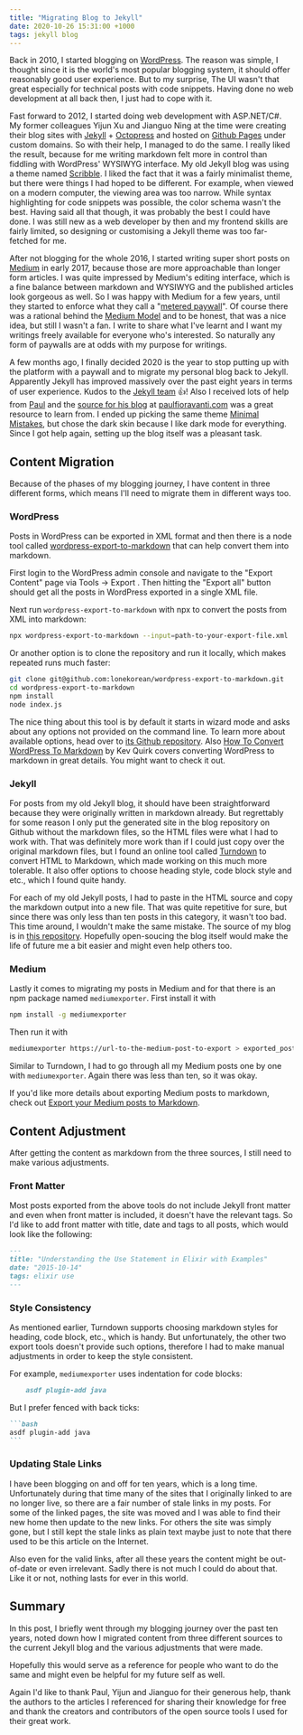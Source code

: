 ```yaml
---
title: "Migrating Blog to Jekyll"
date: 2020-10-26 15:31:00 +1000
tags: jekyll blog
---
```


Back in 2010, I started blogging on [WordPress]. The reason was simple, I
thought since it is the world's most popular blogging system, it should offer
reasonably good user experience. But to my surprise, The UI wasn't that great
especially for technical posts with code snippets. Having done no web
development at all back then, I just had to cope with it.

Fast forward to 2012, I started doing web development with ASP.NET/C#. My former
colleagues Yijun Xu and Jianguo Ning at the time were creating their blog sites
with [Jekyll] + [Octopress] and hosted on [Github Pages] under custom domains.
So with their help, I managed to do the same. I really liked the result, because
for me writing markdown felt more in control than fiddling with WordPress'
WYSIWYG interface. My old Jekyll blog was using a theme named [Scribble]. I
liked the fact that it was a fairly minimalist theme, but there were things I
had hoped to be different. For example, when viewed on a modern computer, the
viewing area was too narrow. While syntax highlighting for code snippets was
possible, the color schema wasn't the best. Having said all that though, it was
probably the best I could have done. I was still new as a web developer by then
and my frontend skills are fairly limited, so designing or customising a Jekyll
theme was too far-fetched for me.

After not blogging for the whole 2016, I started writing super short posts on
[Medium] in early 2017, because those are more approachable than longer form
articles. I was quite impressed by Medium's editing interface, which is a fine
balance between markdown and WYSIWYG and the published articles look gorgeous as
well. So I was happy with Medium for a few years, until they started to enforce
what they call a "[metered paywall]". Of course there was a rational behind the
[Medium Model] and to be honest, that was a nice idea, but still I wasn't a fan.
I write to share what I've learnt and I want my writings freely available for
everyone who's interested. So naturally any form of paywalls are at odds with my
purpose for writings.

A few months ago, I finally decided 2020 is the year to stop putting up with the
platform with a paywall and to migrate my personal blog back to Jekyll.
Apparently Jekyll has improved massively over the past eight years in terms of
user experience. Kudos to the [Jekyll team] :+1:! Also I received lots of help
from [Paul] and the [source for his blog] at [paulfioravanti.com] was a great
resource to learn from. I ended up picking the same theme [Minimal Mistakes],
but chose the dark skin because I like dark mode for everything. Since I got
help again, setting up the blog itself was a pleasant task.

## Content Migration

Because of the phases of my blogging journey, I have content in three different
forms, which means I'll need to migrate them in different ways too.

### WordPress

Posts in WordPress can be exported in XML format and then there is a node tool
called [wordpress-export-to-markdown] that can help convert them into markdown.

First login to the WordPress admin console and navigate to the "Export Content"
page via Tools -> Export . Then hitting the "Export all" button should get all
the posts in WordPress exported in a single XML file.

Next run `wordpress-export-to-markdown` with npx to convert the posts from XML
into markdown:

```bash
npx wordpress-export-to-markdown --input=path-to-your-export-file.xml
```

Or another option is to clone the repository and run it locally, which makes
repeated runs much faster:

```bash
git clone git@github.com:lonekorean/wordpress-export-to-markdown.git
cd wordpress-export-to-markdown
npm install
node index.js
```

The nice thing about this tool is by default it starts in wizard mode and asks
about any options not provided on the command line. To learn more about
available options, head over to [its Github repository]. Also [How To Convert
WordPress To Markdown] by Kev Quirk covers converting WordPress to markdown in
great details. You might want to check it out.

### Jekyll

For posts from my old Jekyll blog, it should have been straightforward because
they were originally written in markdown already. But regrettably for some
reason I only put the generated site in the blog repository on Github without
the markdown files, so the HTML files were what I had to work with. That was
definitely more work than if I could just copy over the original markdown files,
but I found an online tool called [Turndown] to convert HTML to Markdown, which
made working on this much more tolerable. It also offer options to choose
heading style, code block style and etc., which I found quite handy.

For each of my old Jekyll posts, I had to paste in the HTML source and copy the
markdown output into a new file. That was quite repetitive for sure, but since
there was only less than ten posts in this category, it wasn't too bad. This
time around, I wouldn't make the same mistake. The source of my blog is in [this
repository]. Hopefully open-soucing the blog itself would make the life of
future me a bit easier and might even help others too.

### Medium

Lastly it comes to migrating my posts in Medium and for that there is an npm
package named `mediumexporter`. First install it with

```bash
npm install -g mediumexporter
```

Then run it with

```bash
mediumexporter https://url-to-the-medium-post-to-export > exported_post.md
```

Similar to Turndown, I had to go through all my Medium posts one by one with
`mediumexporter`. Again there was less than ten, so it was okay.

If you'd like more details about exporting Medium posts to markdown, check out
[Export your Medium posts to Markdown].

## Content Adjustment

After getting the content as markdown from the three sources, I still need to
make various adjustments.

### Front Matter

Most posts exported from the above tools do not include Jekyll front matter and
even when front matter is included, it doesn't have the relevant tags. So I'd
like to add front matter with title, date and tags to all posts, which would
look like the following:

```markdown
---
title: "Understanding the Use Statement in Elixir with Examples"
date: "2015-10-14"
tags: elixir use
---
```

### Style Consistency

As mentioned earlier, Turndown supports choosing markdown styles for heading,
code block, etc., which is handy. But unfortunately, the other two export tools
doesn't provide such options, therefore I had to make manual adjustments in
order to keep the style consistent.

For example, `mediumexporter` uses indentation for code blocks:

```markdown
    asdf plugin-add java
```

But I prefer fenced with back ticks:

````markdown
```bash
asdf plugin-add java
```
````

### Updating Stale Links

I have been blogging on and off for ten years, which is a long time.
Unfortunately during that time many of the sites that I originally linked to are
no longer live, so there are a fair number of stale links in my posts. For some
of the linked pages, the site was moved and I was able to find their new home
then update to the new links. For others the site was simply gone, but I
still kept the stale links as plain text maybe just to note that there used to
be this article on the Internet.

Also even for the valid links, after all these years the content might be
out-of-date or even irrelevant. Sadly there is not much I could do about that.
Like it or not, nothing lasts for ever in this world.

## Summary

In this post, I briefly went through my blogging journey over the past ten
years, noted down how I migrated content from three different sources to the
current Jekyll blog and the various adjustments that were made.

Hopefully this would serve as a reference for people who want to do the
same and might even be helpful for my future self as well.

Again I'd like to thank Paul, Yijun and Jianguo for their generous help, thank
the authors to the articles I referenced for sharing their knowledge for free
and thank the creators and contributors of the open source tools I used for
their great work.

[Export your Medium posts to Markdown]: https://medium.com/@macropus/export-your-medium-posts-to-markdown-b5ccc8cb0050
[Github Pages]: https://pages.github.com/
[its Github repository]: https://github.com/lonekorean/wordpress-export-to-markdown
[How To Convert WordPress To Markdown]: https://kevq.uk/how-to-convert-wordpress-to-markdown/
[Jekyll]: https://jekyllrb.com/
[Jekyll team]: https://jekyllrb.com/team/
[Octopress]: https://github.com/octopress/octopress
[Medium]: https://medium.com/@wiserfirst
[Medium Model]: https://blog.medium.com/the-medium-model-3ec28c6f603a
[metered paywall]: https://help.medium.com/hc/en-us/articles/360017581433-About-the-metered-paywall
[Minimal Mistakes]: https://mmistakes.github.io/minimal-mistakes/
[Paul]: https://twitter.com/paulfioravanti
[paulfioravanti.com]: https://www.paulfioravanti.com
[source for his blog]: https://github.com/paulfioravanti/paulfioravanti.github.io
[Scribble]: https://github.com/muan/scribble
[Turndown]: https://domchristie.github.io/turndown/
[this repository]: https://github.com/wiserfirst/wiserfirst.github.io
[WordPress]: https://wordpress.com/
[wordpress-export-to-markdown]: https://github.com/lonekorean/wordpress-export-to-markdown

